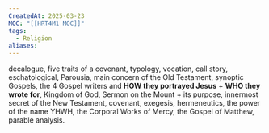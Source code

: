 ```yaml
---
CreatedAt: 2025-03-23
MOC: "[[HRT4M1 MOC]]"
tags:
  - Religion
aliases:
---
```

decalogue, five traits of a covenant, typology, vocation, call story, eschatological, Parousia, main concern of the Old Testament, synoptic Gospels, the 4 Gospel writers and **HOW they portrayed Jesus** + **WHO they wrote for**, Kingdom of God, Sermon on the Mount + its purpose, innermost secret of the New Testament, covenant, exegesis, hermeneutics, the power of the name YHWH, the Corporal Works of Mercy, the Gospel of Matthew, parable analysis.